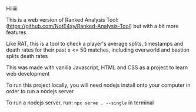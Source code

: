 Hiiiiii

This is a web version of Ranked Analysis Tool: (https://github.com/NotE4sy/Ranked-Analysis-Tool) but with a bit more features

Like RAT, this is a tool to check a player's average splits, timestamps and death rates for their past x <= 50 matches, including overworld and bastion splits death rates

This was made with vanilla Javascript, HTML and CSS as a project to learn web development

To run this project locally, you will need nodejs install onto your computer in order to run a nodejs server

To run a nodejs server, run: ```npx serve . --single``` in terminal
